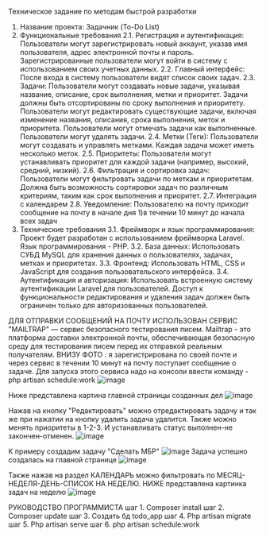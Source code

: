 Техническое задание по методам быстрой разработки
1. Название проекта: Задачник (To-Do List)
2. Функциональные требования
2.1. Регистрация и аутентификация:
Пользователи могут зарегистрировать новый аккаунт, указав имя пользователя, адрес электронной почты и пароль.
Зарегистрированные пользователи могут войти в систему с использованием своих учетных данных.
2.2. Главный интерфейс:
После входа в систему пользователи видят список своих задач.
2.3. Задачи:
Пользователи могут создавать новые задачи, указывая название, описание, срок выполнения, метки и приоритет.
Задачи должны быть отсортированы по сроку выполнения и приоритету.
Пользователи могут редактировать существующие задачи, включая изменение названия, описания, срока выполнения, меток и приоритета.
Пользователи могут отмечать задачи как выполненные.
Пользователи могут удалять задачи.
2.4. Метки (Теги):
Пользователи могут создавать и управлять метками.
Каждая задача может иметь несколько меток.
2.5. Приоритеты:
Пользователи могут устанавливать приоритет для каждой задачи (например, высокий, средний, низкий).
2.6. Фильтрация и сортировка задач:
Пользователи могут фильтровать задачи по меткам и приоритетам.
Должна быть возможность сортировки задач по различным критериям, таким как срок выполнения и приоритет.
2.7. Интеграция с календарем 
2.8. Уведомление: Пользователю на почту приходит сообщение на почту в начале дня
   1)в течении 10 минут до начала всех задач
3. Технические требования
3.1. Фреймворк и язык программирования:
Проект будет разработан с использованием фреймворка Laravel.
Язык программирования - PHP.
3.2. База данных:
Использовать СУБД MySQL для хранения данных о пользователях, задачах, метках и приоритетах.
3.3. Фронтенд:
Использовать HTML, CSS и JavaScript для создания пользовательского интерфейса.
3.4. Аутентификация и авторизация:
Использовать встроенную систему аутентификации Laravel для пользователей.
Доступ к функциональности редактирования и удаления задач должен быть ограничен только для авторизованных пользователей.

ДЛЯ ОТПРАВКИ СООБЩЕНИЙ НА ПОЧТУ ИСПОЛЬЗОВАН СЕРВИС "MAILTRAP" — сервис безопасного тестирования писем. 
Mailtrap - это платформа доставки электронной почты, обеспечивающая безопасную среду для тестирования писем перед их отправкой реальным получателям.
ВНИЗУ ФОТО : я зарегистрирована по своей почте и через сервис в течении 10 минут на почту поступает сообщение о задаче. Для запуска этого сервиса надо на консоли ввести команду - php artisan schedule:work
![image](https://github.com/makenovaarzygul/todoo/assets/111987442/93022832-7d41-4726-aa31-e8aef562ce8e)

Ниже представлена картина главной страницы созданных дел
![image](https://github.com/makenovaarzygul/todoo/assets/111987442/9e16c3cf-ba76-4b01-8eb9-5fec1a2ef969)

Нажав на кнопку "Редактировать" можно отредактировать задачу и так же при нажатии на кнопку удалить задача удалится. Также можно менять приоритеты в 1-2-3. И устанавливать статус выполнен-не закончен-отменен.
![image](https://github.com/makenovaarzygul/todoo/assets/111987442/c7aeebe5-661f-4d62-a2ae-d9657dba9d8b)

К примеру создадим задачу "Сделать МБР" 
![image](https://github.com/makenovaarzygul/todoo/assets/111987442/98001b82-d908-4b42-8203-e05779023966)
Задача успешно создалась на главной странице ![image](https://github.com/makenovaarzygul/todoo/assets/111987442/a180dbf7-f40e-4d35-91ba-2476040c79c0)

Также нажав на раздел КАЛЕНДАРЬ можно фильтровать по МЕСЯЦ-НЕДЕЛЯ-ДЕНЬ-СПИСОК НА НЕДЕЛЮ. НИЖЕ представлена картинка задач на неделю
![image](https://github.com/makenovaarzygul/todoo/assets/111987442/a85a3cb8-2483-4c59-b691-b4e310dd2584)


РУКОВОДСТВО ПРОГРАММИСТА
шаг 1. Composer install
шаг 2. Composer update
шаг 3. Создать бд todo_app
шаг 4. Php artisan migrate
шаг 5. Php artisan serve
шаг 6. php artisan schedule:work

